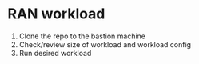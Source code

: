 # RAN workload

1. Clone the repo to the bastion machine
2. Check/review size of workload and workload config
3. Run desired workload
